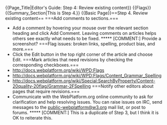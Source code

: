 {{Page_Title|Editor's Guide: Step 4: Review existing content}}
{{Flags}}
{{Summary_Section|This is Step 4.}}
{{Basic Page}}==Step 4. Review existing content==
===Add comments to sections.===
* Add a comment by hovering your mouse over the relevant section heading and click Add Comment. Leaving comments on articles helps others see exactly what needs to be fixed.
***** [COMMENT:] Provide a screenshot?
===Flag issues: broken links, spelling, product bias, and more.===
* Click the Edit button in the top right corner of the article and choose Edit.
===Mark articles that need revisions by checking the corresponding checkboxes.===
* http://docs.webplatform.org/wiki/WPD:Flags
* http://docs.webplatform.org/wiki/WPD:Flags/Content_Grammar_Spelling
* http://docs.webplatform.org/wiki/Special:SearchByProperty/Content-20quality-20flag/Grammar-2FSpelling
===Notify other editors about pages that require revisions.===
* Communicate with the WebPlatform.org online community to ask for clarification and help resolving issues. You can raise issues on IRC, send messages to the public-webplatform@w3.org mail list, or post to forums. 
***** [COMMENT:] This is a duplicate of Step 3, but I think it is OK to reiterate this.